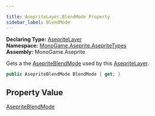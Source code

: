 ```yaml
---

title: AsepriteLayer.BlendMode Property
sidebar_label: BlendMode
---
```

**Declaring Type:** [AsepriteLayer](../)  
**Namespace:** [MonoGame.Aseprite.AsepriteTypes](../../)  
**Assembly:** MonoGame.Aseprite

Gets a the [AsepriteBlendMode](../../AsepriteBlendMode/) used by this  [AsepriteLayer](../).

```csharp
public AsepriteBlendMode BlendMode { get; }
```

## Property Value

[AsepriteBlendMode](../../AsepriteBlendMode/)



